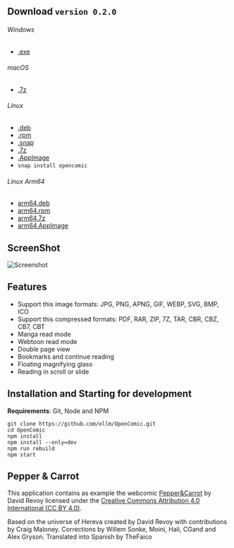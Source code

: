 ## Download `version 0.2.0`
###### Windows
* [.exe](https://github.com/ollm/OpenComic/releases/download/v0.2.0/OpenComic.Setup.0.2.0.exe)
###### macOS
* [.7z](https://github.com/ollm/OpenComic/releases/download/v0.2.0/OpenComic-0.2.0-mac.7z)
###### Linux
* [.deb](https://github.com/ollm/OpenComic/releases/download/v0.2.0/opencomic_0.2.0_amd64.deb)
* [.rpm](https://github.com/ollm/OpenComic/releases/download/v0.2.0/opencomic-0.2.0.x86_64.rpm)
* [.snap](https://github.com/ollm/OpenComic/releases/download/v0.2.0/opencomic_0.2.0_amd64.snap)
* [.7z](https://github.com/ollm/OpenComic/releases/download/v0.2.0/opencomic-0.2.0.7z)
* [.AppImage](https://github.com/ollm/OpenComic/releases/download/v0.2.0/OpenComic-0.2.0.AppImage)
* `snap install opencomic`
###### Linux Arm64
* [arm64.deb](https://github.com/ollm/OpenComic/releases/download/v0.2.0/opencomic_0.2.0_arm64.deb)
* [arm64.rpm](https://github.com/ollm/OpenComic/releases/download/v0.2.0/opencomic-0.2.0.arm64.rpm)
* [arm64.7z](https://github.com/ollm/OpenComic/releases/download/v0.2.0/opencomic-0.2.0-arm64.7z)
* [arm64.AppImage](https://github.com/ollm/OpenComic/releases/download/v0.2.0/OpenComic-0.2.0-arm64.AppImage)

## ScreenShot

![Screenshot](https://i.ibb.co/vPKbpyQ/Open-Comic-Screen-Shot.png "Screenshot")

## Features

* Support this image formats: JPG, PNG, APNG, GIF, WEBP, SVG, BMP, ICO
* Support this compressed formats: PDF, RAR, ZIP, 7Z, TAR, CBR, CBZ, CB7, CBT
* Manga read mode
* Webtoon read mode
* Double page view
* Bookmarks and continue reading
* Floating magnifying glass
* Reading in scroll or slide

## Installation and Starting for development
__Requirements__: Git, Node and NPM

```shell
git clone https://github.com/ollm/OpenComic.git
cd OpenComic
npm install
npm install --only=dev
npm run rebuild
npm start
```
## Pepper & Carrot

This application contains as example the webcomic [Pepper&Carrot](https://www.peppercarrot.com) by David Revoy
licensed under the [Creative Commons Attribution 4.0 International (CC BY 4.0)](https://creativecommons.org/licenses/by/4.0/).

Based on the universe of Hereva created by David Revoy with contributions by Craig Maloney.
Corrections by Willem Sonke, Moini, Hali, CGand and Alex Gryson.
Translated into Spanish by TheFaico

